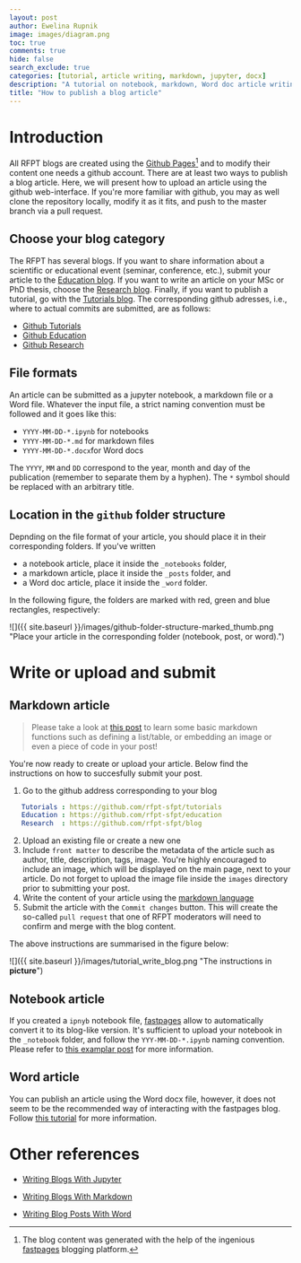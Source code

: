 ```yaml
---
layout: post
author: Ewelina Rupnik
image: images/diagram.png
toc: true
comments: true
hide: false
search_exclude: true
categories: [tutorial, article writing, markdown, jupyter, docx]
description: "A tutorial on notebook, markdown, Word doc article writing"
title: "How to publish a blog article"
---
```

# Introduction
All RFPT blogs are created using the [Github Pages](https://pages.github.com/)[^1] and to modify their content one needs a github account. There are at least two ways to publish a blog article. Here, we will present how to upload an article using the github web-interface. If you're more familiar with github, you may as well clone the repository locally, modify it as it fits, and push to the master branch via a pull request.

## Choose your blog category

The RFPT has several blogs. If you want to share information about a scientific or educational event (seminar, conference, etc.), submit your article to the [Education blog](https://rfpt-sfpt.github.io/education). If you want to write an article on your MSc or PhD thesis, choose the [Research blog](https://rfpt-sfpt.github.io/blog). Finally, if you want to publish a tutorial, go with the [Tutorials blog](https://rfpt-sfpt.github.io/tutorials). The corresponding github adresses, i.e., where to actual commits are submitted, are as follows:
* [Github Tutorials](https://github.com/rfpt-sfpt/tutorials)
* [Github Education](https://github.com/rfpt-sfpt/education)
* [Github Research](https://github.com/rfpt-sfpt/blog)

## File formats
An article can be submitted as a jupyter notebook, a markdown file or a Word file. Whatever the input file, a strict naming convention must be followed and it goes like this:
- `YYYY-MM-DD-*.ipynb` for notebooks
- `YYYY-MM-DD-*.md` for markdown files 
- `YYYY-MM-DD-*.docx`for Word docs

The `YYYY`, `MM` and `DD` correspond to the year, month and day of the publication (remember to separate them by a hyphen). The `*` symbol should be replaced with an arbitrary title.

## Location in the `github` folder structure

Depnding on the file format of your article, you should place it in their corresponding folders. If you've written 
- a notebook article, place it inside the `_notebooks` folder, 
- a markdown article, place it inside the `_posts` folder, and
- a Word doc article, place it inside the `_word` folder.

In the following figure, the folders are marked with red, green and blue rectangles, respectively:

![]({{ site.baseurl }}/images/github-folder-structure-marked_thumb.png "Place your article in the corresponding folder (notebook, post, or word).")

# Write or upload and submit

## Markdown article
> Please take a look at [this post](https://rfpt-sfpt.github.io/education/markdown/2020/01/14/test-markdown-post.html) to learn some basic markdown functions such as defining a list/table, or embedding an image or even a piece of code in your post! 

You're now ready to create or upload your article. Below find the instructions on how to succesfully submit your post.


1. Go to the github address corresponding to your blog 
```yaml
   Tutorials : https://github.com/rfpt-sfpt/tutorials
   Education : https://github.com/rfpt-sfpt/education
   Research  : https://github.com/rfpt-sfpt/blog
```
2. Upload an existing file or create a new one
3. Include `front matter` to describe the metadata of the article such as author, title, description, tags, image. You're highly encouraged to include an image, which   will be displayed on the main page, next to your article. Do not forget to upload the image file inside the `images` directory prior to submitting your post. 
4. Write the content of your article using the [markdown language](https://guides.github.com/features/mastering-markdown/) 
5. Submit the article with the `Commit changes` button. This will create the so-called `pull request` that one of RFPT moderators will need to confirm and merge with the blog content.

The above instructions are summarised in the figure below:

![]({{ site.baseurl }}/images/tutorial_write_blog.png "The instructions in **picture**")

## Notebook article

If you created a `ipnyb` notebook file, [fastpages](https://github.com/fastai/fastpages) allow to automatically convert it to its blog-like version. It's sufficient to upload your notebook in the `_notebook` folder, and follow the `YYY-MM-DD-*.ipynb` naming convention. Please refer to [this examplar post](https://rfpt-sfpt.github.io/tutorials/jupyter/2020/02/20/test.html) for more information.

## Word article

You can publish an article using the Word docx file, however, it does not seem to be the recommended way of interacting with the fastpages blog. Follow [this tutorial](https://fastpages.fast.ai/2020/01/01/Microsoft-Word-Example-Post.html) for more information.

# Other references

- [Writing Blogs With Jupyter](https://github.com/fastai/fastpages#writing-blog-posts-with-jupyter)

- [Writing Blogs With Markdown](https://github.com/fastai/fastpages#writing-blog-posts-with-markdown) 

- [Writing Blog Posts With Word](https://github.com/fastai/fastpages#writing-blog-posts-with-microsoft-word)

[^1]: The blog content was generated with the help of the ingenious [fastpages](https://github.com/fastai/fastpages) blogging platform.
